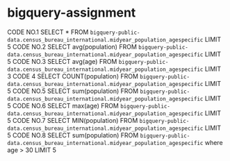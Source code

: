 # bigquery-assignment
CODE NO.1 
SELECT * FROM `bigquery-public-data.census_bureau_international.midyear_population_agespecific` LIMIT 5
CODE NO.2
SELECT avg(population) FROM `bigquery-public-data.census_bureau_international.midyear_population_agespecific` LIMIT 5
CODE NO.3
SELECT avg(age) FROM `bigquery-public-data.census_bureau_international.midyear_population_agespecific` LIMIT 3
CODE 4
SELECT COUNT(population) FROM `bigquery-public-data.census_bureau_international.midyear_population_agespecific` LIMIT 5
CODE NO.5
SELECT sum(population) FROM `bigquery-public-data.census_bureau_international.midyear_population_agespecific` LIMIT 5
CODE NO.6
SELECT max(age) FROM `bigquery-public-data.census_bureau_international.midyear_population_agespecific` LIMIT 5
CODE NO.7
SELECT MIN(population) FROM `bigquery-public-data.census_bureau_international.midyear_population_agespecific` LIMIT 5
CODE NO.8
SELECT sum(population) FROM `bigquery-public-data.census_bureau_international.midyear_population_agespecific`
where age > 30
 LIMIT 5
